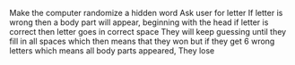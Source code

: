 Make the computer randomize a hidden word
Ask user for letter
If letter is wrong then a body part will appear, beginning with the head
if letter is correct then letter goes in correct space
They will keep guessing until they fill in all spaces 
which then means that they won
but if they get 6 wrong letters which means all body parts appeared, They lose 
